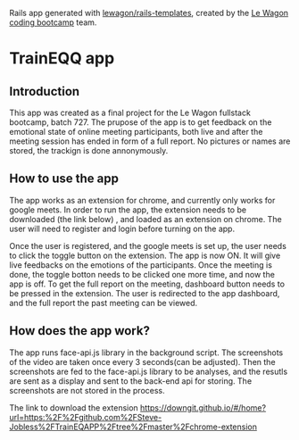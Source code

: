 Rails app generated with [lewagon/rails-templates](https://github.com/lewagon/rails-templates), created by the [Le Wagon coding bootcamp](https://www.lewagon.com) team.


# TrainEQQ app

## Introduction 

This app was created as a final project for the Le Wagon fullstack bootcamp, batch 727. The prupose of the app is to get feedback on the emotional state of online meeting participants, both live and after the meeting session has ended in form of a full report. No pictures or names are stored, the trackign is done annonymously.  


## How to use the app
The app works as an extension for chrome, and currently only works for google meets. In order to run the app, the extension needs to be downloaded (the link below) , and loaded as an extension on chrome. The user will need to register and login before turning on the app. 

Once the user is registered, and the google meets  is set up, the user needs to click the toggle button on the extension. The app is now ON. It will give live feedbacks on the emotions of the participants. Once the meeting is done, the toggle botton needs to be clicked one more time, and now the app is off. To get the full report on the meeting, dashboard button needs to be pressed in the extension. The user is redirected to the app dashboard, and the full report the past meeting can be viewed. 

## How does the app work? 
The app runs face-api.js library in the background script. The screenshots of the video are taken once every 3 seconds(can be adjusted). Then the screenshots are fed to the face-api.js library to be analyses, and the resutls are sent as a display and sent to the back-end api for storing. The screenshots are not stored in the process. 


The link to download the extension
https://downgit.github.io/#/home?url=https:%2F%2Fgithub.com%2FSteve-Jobless%2FTrainEQAPP%2Ftree%2Fmaster%2Fchrome-extension

